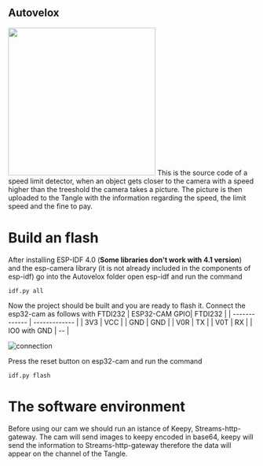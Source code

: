 ## Autovelox

<img src="https://github.com/elRaulito/Iotraffic-hackaton/blob/main/images/Pictures/autovelox.jpg" width="300">
This is the source code of a speed limit detector, when an object gets closer to the camera with a speed higher than the treeshold the camera takes a picture.
The picture is then uploaded to the Tangle with the information regarding the speed, the limit speed and the fine to pay.

# Build an flash

After installing ESP-IDF 4.0 (**Some libraries don't work with 4.1 version**) and the esp-camera library (it is not already included in the components of esp-idf) go into the Autovelox folder open esp-idf and run the command
```
idf.py all
```

Now the project should be built and you are ready to flash it.
Connect the esp32-cam as follows with FTDI232
| ESP32-CAM GPIO| FTDI232 |
| ------------- | ------------- |
| 3V3           | VCC           |
| GND           | GND           |
| V0R           | TX           |
| V0T           | RX           |
| IO0 with GND   |  --          |

![connection](https://github.com/elRaulito/Iotraffic-hackaton/blob/main/images/AI/programming.jpg?raw=true)

Press the reset button on esp32-cam and run the command 

```
idf.py flash

```
# The software environment

Before using our cam we should run an istance of Keepy, Streams-http-gateway.
The cam will send images to keepy encoded in base64, keepy will send the information to Streams-http-gateway therefore the data will appear on the channel of the Tangle.
